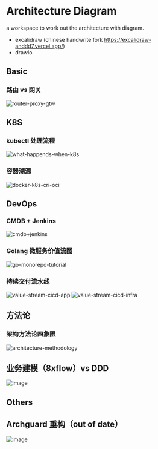 # Architecture Diagram

a workspace to work out the architecture with diagram.

- excalidraw (chinese handwrite fork https://excalidraw-anddd7.vercel.app/)
- drawio

## Basic
### 路由 vs 网关
![router-proxy-gtw](https://user-images.githubusercontent.com/24785373/174201721-791bc774-9cab-4636-a713-2c26f3ef1898.png)

## K8S
### kubectl 处理流程
![what-happends-when-k8s](https://user-images.githubusercontent.com/24785373/179442942-c64d3ac4-949a-42b9-803c-cda99d6991dd.png)
### 容器溯源
![docker-k8s-cri-oci](https://user-images.githubusercontent.com/24785373/173476060-28f8525f-a9ea-4854-84cb-c46aa959dba7.png)

## DevOps
### CMDB + Jenkins
![cmdb+jenkins](https://user-images.githubusercontent.com/24785373/174201692-5ff0bbf9-448a-41df-a658-594bd2c2ed04.png)
### Golang 微服务价值流图
![go-monorepo-tutorial](https://user-images.githubusercontent.com/24785373/189646243-5de20a06-ebef-45b1-87ff-9988b26b458f.png)
### 持续交付流水线
![value-stream-cicd-app](https://user-images.githubusercontent.com/24785373/201569695-42e63acc-3a8d-4a76-a6f6-b5a77332a84d.png)
![value-stream-cicd-infra](https://user-images.githubusercontent.com/24785373/201569711-6fa50703-9d3f-4e6d-8e0d-0962916c10f7.png)

## 方法论
### 架构方法论四象限
![architecture-methodology](https://user-images.githubusercontent.com/24785373/189646804-61d951cb-b0c9-46a2-af31-b038b3e93c3a.png)
## 业务建模（8xflow）vs DDD
![image](https://user-images.githubusercontent.com/24785373/176583094-1714b7f2-c7aa-402f-9a64-07854f807074.png)

## Others
## Archguard 重构（out of date）
![image](https://user-images.githubusercontent.com/24785373/176583048-99b21772-d7ad-42c5-9df9-7497120e6bba.png)

